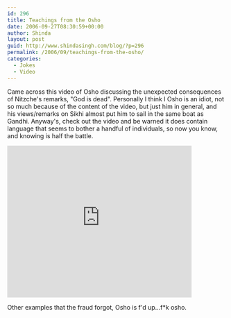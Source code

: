 ```yaml
---
id: 296
title: Teachings from the Osho
date: 2006-09-27T08:30:59+00:00
author: Shinda
layout: post
guid: http://www.shindasingh.com/blog/?p=296
permalink: /2006/09/teachings-from-the-osho/
categories:
  - Jokes
  - Video
---
```

Came across this video of Osho discussing the unexpected consequences of Nitzche's remarks, "God is dead". Personally I think I Osho is an idiot, not so much because of the content of the video, but just him in general, and his views/remarks on Sikhi almost put him to sail in the same boat as Gandhi. Anyway's, check out the video and be warned it does contain language that seems to bother a handful of individuals, so now you know, and knowing is half the battle.

<embed src="http://www.youtube.com/v/6D7rWLzloOI" width="425" height="350" type="application/x-shockwave-flash" wmode="transparent">
  </p> 
  
  <p>
    Other examples that the fraud forgot, Osho is f'd up...f*k osho.
  </p>
  
  <p>
    </embed>
  </p>